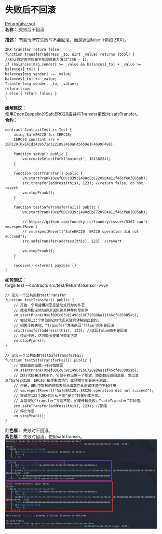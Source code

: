 # 失败后不回滚  
[Returnfalse.sol](https://github.com/SunWeb3Sec/DeFiVulnLabs/blob/main/src/test/Returnfalse.sol)  
**名称：** 失败后不回滚  

**描述：**
有些令牌在失败时不会回滚，而是返回false（例如 ZRX）。  
```
ZRX transfer return false:
function transfer(address _to, uint _value) returns (bool) {
//默认假定总供应量不能超过最大值(2^256 - 1)。 
if (balances[msg.sender] >= _value && balances[_to] + _value >= balances[_to]) {
balances[msg.sender] -= _value;
balances[_to] += _value;
Transfer(msg.sender, _to, _value);
return true;
} else { return false; }
}
```  
**缓解建议：**  
使用OpenZeppelin的SafeERC20库并将Transfer更改为 safeTransfer。  
**合约：**  
```
contract ContractTest is Test {
    using SafeERC20 for IERC20;
    IERC20 constant zrx = IERC20(0xE41d2489571d322189246DaFA5ebDe1F4699F498);

    function setUp() public {
        vm.createSelectFork("mainnet", 16138254);
    }

    function testTransfer() public {
        vm.startPrank(0xef0DCc839c1490cEbC7209BAa11f46cfe83805ab);
        zrx.transfer(address(this), 123); //return false, do not revert
        vm.stopPrank();
    }

    function testSafeTransferFail() public {
        vm.startPrank(0xef0DCc839c1490cEbC7209BAa11f46cfe83805ab);

        // https://github.com/foundry-rs/foundry/issues/5367 can't vm.expectRevert
        // vm.expectRevert("SafeERC20: ERC20 operation did not succeed");
        zrx.safeTransfer(address(this), 123); //revert

        vm.stopPrank();
    }

    receive() external payable {}
}
```  
**如何测试：**  
forge test --contracts src/test/Returnfalse.sol -vvvv  
```
// 定义一个公共函数testTransfer
function testTransfer() public {
    // 开始一个可能模拟恶意活动或行为的作恶
    // 或者为指定地址的测试创建某种非典型条件
    vm.startPrank(0xef0DCc839c1490cEbC7209BAa11f46cfe83805ab);
    // 尝试将123个单位的ZRX代币从合约转移到此合约。
    // 如果传输失败，“transfer”方法返回‘false’而不是回滚
    zrx.transfer(address(this), 123); //返回false而不是回滚
    // 停止作恶，这可能会使情况恢复正常
    vm.stopPrank();
}

// 定义一个公共函数testSafeTransferFail
function testSafeTransferFail() public {
    // 像前面的函数一样开始做恶
    vm.startPrank(0xef0DCc839c1490cEbC7209BAa11f46cfe83805ab);
    // 这行代码被注释掉了。它似乎在设置一个期望，即函数应该回滚是，发出消息“SafeERC20：ERC20 操作未成功”。此预期可能会用于测试。
    // 但是，URL中提到的问题表明此函数在此测试环境中不起作用
    // vm.expectRevert("SafeERC20: ERC20 operation did not succeed");
    // 尝试将123个ZRX代币从合同“安全”转移到本合同。
    // 与常规的“transfer”方法不同，如果传输失败，“safeTransfer”将回滚。
    zrx.safeTransfer(address(this), 123); //回滚
    // 停止作恶
    vm.stopPrank();
}
```  
**红色框：** 失败时不回滚。    
**紫色框：** 失败时回滚，使用safeTranser。
![Alt text](image-28.png)